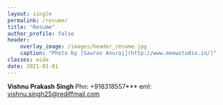 ```yaml
---
layout: single
permalink: /resume/
title: "Resume"
author_profile: false
header:
    overlay_image: /images/header_resume.jpg
    caption: "Photo by [Saurav Anuraj](http://www.meowstudio.in/)"
classes: wide
date: 2021-01-01
---
```

**Vishnu Prakash Singh**
Phn: +918318557***
eml: vishnu.singh25@rediffmail.com
